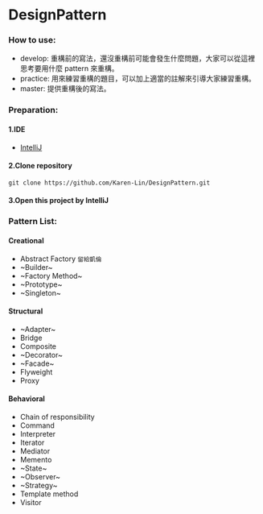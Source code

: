 # DesignPattern

### How to use:
* develop: 重構前的寫法，還沒重構前可能會發生什麼問題，大家可以從這裡思考要用什麼 pattern 來重構。
* practice: 用來練習重構的題目，可以加上適當的註解來引導大家練習重構。
* master: 提供重構後的寫法。


### Preparation:
#### 1.IDE 
* [IntelliJ](https://www.jetbrains.com/idea/)

#### 2.Clone repository
<pre><code>git clone https://github.com/Karen-Lin/DesignPattern.git</pre></code>

#### 3.Open this project by IntelliJ

### Pattern List:

#### Creational
*  Abstract Factory ` 留給凱倫 `
*  ~Builder~
*  ~Factory Method~
*  ~Prototype~
*  ~Singleton~

#### Structural
*  ~Adapter~
*  Bridge
*  Composite
*  ~Decorator~
*  ~Facade~
*  Flyweight
*  Proxy

#### Behavioral
*  Chain of responsibility
*  Command
*  Interpreter
*  Iterator
*  Mediator
*  Memento
*  ~State~
*  ~Observer~
*  ~Strategy~
*  Template method
*  Visitor

